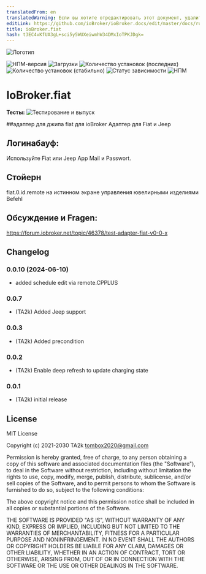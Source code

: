 ```yaml
---
translatedFrom: en
translatedWarning: Если вы хотите отредактировать этот документ, удалите поле «translationFrom», в противном случае этот документ будет снова автоматически переведен
editLink: https://github.com/ioBroker/ioBroker.docs/edit/master/docs/ru/adapterref/iobroker.fiat/README.md
title: ioBroker.fiat
hash: t3EC4vKfUA3gL+sci5y5WUXeiwmhW34DMxIoTPKJDgk=
---
```

![Логотип](../../../en/adapterref/iobroker.fiat/admin/fiat.png)

![НПМ-версия](https://img.shields.io/npm/v/iobroker.fiat.svg)
![Загрузки](https://img.shields.io/npm/dm/iobroker.fiat.svg)
![Количество установок (последних)](https://iobroker.live/badges/fiat-installed.svg)
![Количество установок (стабильно)](https://iobroker.live/badges/fiat-stable.svg)
![Статус зависимости](https://img.shields.io/david/TA2k/iobroker.fiat.svg)
![НПМ](https://nodei.co/npm/iobroker.fiat.png?downloads=true)

# IoBroker.fiat
**Тесты:** ![Тестирование и выпуск](https://github.com/TA2k/ioBroker.fiat/workflows/Test%20and%20Release/badge.svg)

##адаптер для джипа fiat для ioBroker
Адаптер для Fiat и Jeep

## Логинабауф:
Используйте Fiat или Jeep App Mail и Passwort.

## Стойерн
fiat.0.id.remote на истинном экране управления ювелирными изделиями Befehl

## Обсуждение и Fragen:
https://forum.iobroker.net/topic/46378/test-adapter-fiat-v0-0-x

## Changelog
### 0.0.10 (2024-06-10)

- added schedule edit via remote.CPPLUS

### 0.0.7

- (TA2k) Added Jeep support

### 0.0.3

- (TA2k) Added precondition

### 0.0.2

- (TA2k) Enable deep refresh to update charging state

### 0.0.1

- (TA2k) initial release

## License

MIT License

Copyright (c) 2021-2030 TA2k <tombox2020@gmail.com>

Permission is hereby granted, free of charge, to any person obtaining a copy
of this software and associated documentation files (the "Software"), to deal
in the Software without restriction, including without limitation the rights
to use, copy, modify, merge, publish, distribute, sublicense, and/or sell
copies of the Software, and to permit persons to whom the Software is
furnished to do so, subject to the following conditions:

The above copyright notice and this permission notice shall be included in all
copies or substantial portions of the Software.

THE SOFTWARE IS PROVIDED "AS IS", WITHOUT WARRANTY OF ANY KIND, EXPRESS OR
IMPLIED, INCLUDING BUT NOT LIMITED TO THE WARRANTIES OF MERCHANTABILITY,
FITNESS FOR A PARTICULAR PURPOSE AND NONINFRINGEMENT. IN NO EVENT SHALL THE
AUTHORS OR COPYRIGHT HOLDERS BE LIABLE FOR ANY CLAIM, DAMAGES OR OTHER
LIABILITY, WHETHER IN AN ACTION OF CONTRACT, TORT OR OTHERWISE, ARISING FROM,
OUT OF OR IN CONNECTION WITH THE SOFTWARE OR THE USE OR OTHER DEALINGS IN THE
SOFTWARE.